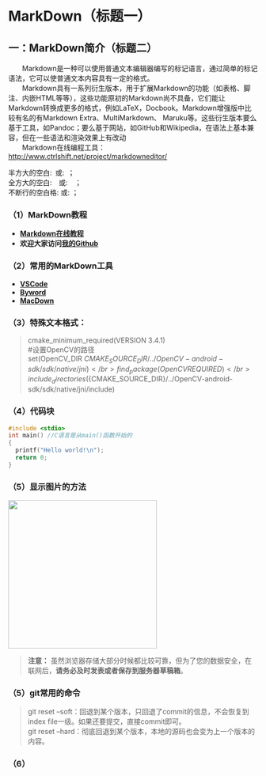 # MarkDown（标题一）
## 一：MarkDown简介（标题二）
&emsp;&emsp;Markdown是一种可以使用普通文本编辑器编写的标记语言，通过简单的标记语法，它可以使普通文本内容具有一定的格式。</br>
&emsp;&emsp;Markdown具有一系列衍生版本，用于扩展Markdown的功能（如表格、脚注、内嵌HTML等等），这些功能原初的Markdown尚不具备，它们能让Markdown转换成更多的格式，例如LaTeX，Docbook。Markdown增强版中比较有名的有Markdown Extra、MultiMarkdown、 Maruku等。这些衍生版本要么基于工具，如Pandoc；要么基于网站，如GitHub和Wikipedia，在语法上基本兼容，但在一些语法和渲染效果上有改动</br>
&emsp;&emsp;Markdown在线编程工具：http://www.ctrlshift.net/project/markdowneditor/ </br>

半方大的空白:&ensp;或:&#8194;；</br>
全方大的空白:&emsp;或:&#8195;；</br>
不断行的空白格:&nbsp;或:&#160;；</br>

### （1）MarkDown教程
- **<a href="http://www.jianshu.com/p/7bd23251da0a" target="_blank">Markdown在线教程</a>**
- **欢迎大家访问<a href="https://github.com/" target="_blank">我的Github</a>**
### （2）常用的MarkDown工具
- **[VSCode](https://code.visualstudio.com/)**
- **[Byword](https://bywordapp.com/)**
- **[MacDown](http://macdown.uranusjr.com/)**
### （3）特殊文本格式：
> cmake_minimum_required(VERSION 3.4.1)</br>
> #设置OpenCV的路径</br>
> set(OpenCV_DIR ${CMAKE_SOURCE_DIR}/../OpenCV-android-sdk/sdk/native/jni)</br>
> find_package(OpenCV REQUIRED)</br>
> include_directories(${CMAKE_SOURCE_DIR}/../OpenCV-android-sdk/sdk/native/jni/include)</br>
### （4）代码块
``` C++
#include <stdio> 
int main() //C语言是从main()函数开始的
{
  printf("Hello world!\n"); 
  return 0; 
}
```

### （5）显示图片的方法
<img src="http://ww1.sinaimg.cn/large/005Xtdi2jw1f9k7b8a6vmj312w0rg143.jpg" width="300"/>

> **注意：** 虽然浏览器存储大部分时候都比较可靠，但为了您的数据安全，在联网后，**请务必及时发表或者保存到服务器草稿箱**。

### （5）git常用的命令
> git reset –soft：回退到某个版本，只回退了commit的信息，不会恢复到index  file一级。如果还要提交，直接commit即可。 </br>
> git reset –hard：彻底回退到某个版本，本地的源码也会变为上一个版本的内容。  </br>

### （6）
